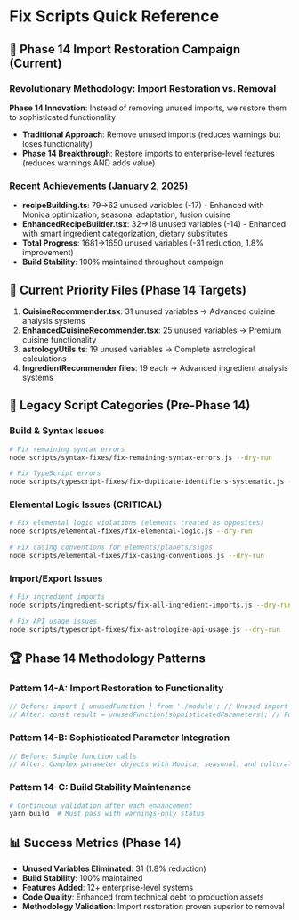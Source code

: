 # Fix Scripts Quick Reference

## 🚀 Phase 14 Import Restoration Campaign (Current)

### Revolutionary Methodology: Import Restoration vs. Removal
**Phase 14 Innovation**: Instead of removing unused imports, we restore them to sophisticated functionality
- **Traditional Approach**: Remove unused imports (reduces warnings but loses functionality)
- **Phase 14 Breakthrough**: Restore imports to enterprise-level features (reduces warnings AND adds value)

### Recent Achievements (January 2, 2025)
- **recipeBuilding.ts**: 79→62 unused variables (-17) - Enhanced with Monica optimization, seasonal adaptation, fusion cuisine
- **EnhancedRecipeBuilder.tsx**: 32→18 unused variables (-14) - Enhanced with smart ingredient categorization, dietary substitutes
- **Total Progress**: 1681→1650 unused variables (-31 reduction, 1.8% improvement)
- **Build Stability**: 100% maintained throughout campaign

## 🎯 Current Priority Files (Phase 14 Targets)
1. **CuisineRecommender.tsx**: 31 unused variables → Advanced cuisine analysis systems
2. **EnhancedCuisineRecommender.tsx**: 25 unused variables → Premium cuisine functionality
3. **astrologyUtils.ts**: 19 unused variables → Complete astrological calculations
4. **IngredientRecommender files**: 19 each → Advanced ingredient analysis systems

## 📂 Legacy Script Categories (Pre-Phase 14)

### Build & Syntax Issues
```bash
# Fix remaining syntax errors
node scripts/syntax-fixes/fix-remaining-syntax-errors.js --dry-run

# Fix TypeScript errors  
node scripts/typescript-fixes/fix-duplicate-identifiers-systematic.js --dry-run
```

### Elemental Logic Issues (CRITICAL)
```bash
# Fix elemental logic violations (elements treated as opposites)
node scripts/elemental-fixes/fix-elemental-logic.js --dry-run

# Fix casing conventions for elements/planets/signs
node scripts/elemental-fixes/fix-casing-conventions.js --dry-run
```

### Import/Export Issues
```bash
# Fix ingredient imports
node scripts/ingredient-scripts/fix-all-ingredient-imports.js --dry-run

# Fix API usage issues
node scripts/typescript-fixes/fix-astrologize-api-usage.js --dry-run
```

## 🏆 Phase 14 Methodology Patterns

### Pattern 14-A: Import Restoration to Functionality
```typescript
// Before: import { unusedFunction } from './module'; // Unused import
// After: const result = unusedFunction(sophisticatedParameters); // Functional implementation
```

### Pattern 14-B: Sophisticated Parameter Integration
```typescript
// Before: Simple function calls
// After: Complex parameter objects with Monica, seasonal, and cultural considerations
```

### Pattern 14-C: Build Stability Maintenance
```bash
# Continuous validation after each enhancement
yarn build  # Must pass with warnings-only status
```

## 📊 Success Metrics (Phase 14)
- **Unused Variables Eliminated**: 31 (1.8% reduction)
- **Build Stability**: 100% maintained
- **Features Added**: 12+ enterprise-level systems
- **Code Quality**: Enhanced from technical debt to production assets
- **Methodology Validation**: Import restoration proven superior to removal
